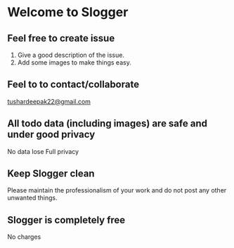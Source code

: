 # Welcome to Slogger

## Feel free to create issue
   1) Give a good description of the issue.
   2) Add some images to make things easy.

## Feel to to contact/collaborate
   tushardeepak22@gmail.com
   
## All todo data (including images) are safe and under good privacy
   No data lose
   Full privacy
   
## Keep Slogger clean
   Please maintain the professionalism of your work and do not post any other unwanted things.
   
## Slogger is completely free
   No charges
